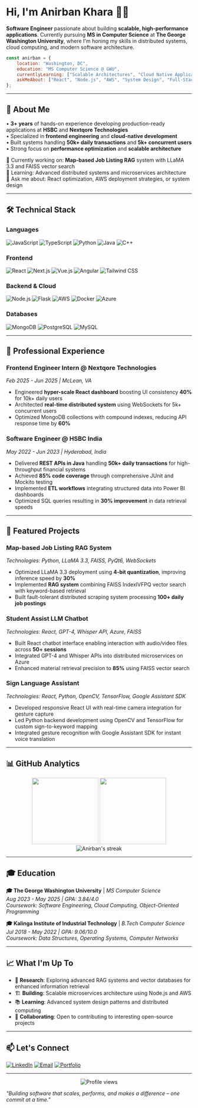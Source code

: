 # Hi, I'm Anirban Khara 👨‍💻

**Software Engineer** passionate about building **scalable, high-performance applications**. Currently pursuing **MS in Computer Science** at **The George Washington University**, where I'm honing my skills in distributed systems, cloud computing, and modern software architecture.

```javascript
const anirban = {
    location: "Washington, DC",
    education: "MS Computer Science @ GWU",
    currentlyLearning: ["Scalable Architectures", "Cloud Native Applications"],
    askMeAbout: ["React", "Node.js", "AWS", "System Design", "Full-Stack Development"]
};
```

---

## 🎯 About Me

• **3+ years** of hands-on experience developing production-ready applications at **HSBC** and **Nextqore Technologies**  
• Specialized in **frontend engineering** and **cloud-native development**  
• Built systems handling **50k+ daily transactions** and **5k+ concurrent users**  
• Strong focus on **performance optimization** and **scalable architecture**  

🔭 Currently working on: **Map-based Job Listing RAG** system with LLaMA 3.3 and FAISS vector search  
🌱 Learning: Advanced distributed systems and microservices architecture  
💬 Ask me about: React optimization, AWS deployment strategies, or system design  

---

## 🛠️ Technical Stack

### **Languages**
![JavaScript](https://img.shields.io/badge/JavaScript-F7DF1E?style=for-the-badge&logo=javascript&logoColor=black)
![TypeScript](https://img.shields.io/badge/TypeScript-007ACC?style=for-the-badge&logo=typescript&logoColor=white)
![Python](https://img.shields.io/badge/Python-3776AB?style=for-the-badge&logo=python&logoColor=white)
![Java](https://img.shields.io/badge/Java-ED8B00?style=for-the-badge&logo=java&logoColor=white)
![C++](https://img.shields.io/badge/C++-00599C?style=for-the-badge&logo=c%2B%2B&logoColor=white)

### **Frontend**
![React](https://img.shields.io/badge/React-20232A?style=for-the-badge&logo=react&logoColor=61DAFB)
![Next.js](https://img.shields.io/badge/Next.js-000000?style=for-the-badge&logo=next.js&logoColor=white)
![Vue.js](https://img.shields.io/badge/Vue.js-35495E?style=for-the-badge&logo=vue.js&logoColor=4FC08D)
![Angular](https://img.shields.io/badge/Angular-DD0031?style=for-the-badge&logo=angular&logoColor=white)
![Tailwind CSS](https://img.shields.io/badge/Tailwind_CSS-38B2AC?style=for-the-badge&logo=tailwind-css&logoColor=white)

### **Backend & Cloud**
![Node.js](https://img.shields.io/badge/Node.js-43853D?style=for-the-badge&logo=node.js&logoColor=white)
![Flask](https://img.shields.io/badge/Flask-000000?style=for-the-badge&logo=flask&logoColor=white)
![AWS](https://img.shields.io/badge/Amazon_AWS-232F3E?style=for-the-badge&logo=amazon-aws&logoColor=white)
![Docker](https://img.shields.io/badge/Docker-2496ED?style=for-the-badge&logo=docker&logoColor=white)
![Azure](https://img.shields.io/badge/Microsoft_Azure-0089D0?style=for-the-badge&logo=microsoft-azure&logoColor=white)

### **Databases**
![MongoDB](https://img.shields.io/badge/MongoDB-4EA94B?style=for-the-badge&logo=mongodb&logoColor=white)
![PostgreSQL](https://img.shields.io/badge/PostgreSQL-316192?style=for-the-badge&logo=postgresql&logoColor=white)
![MySQL](https://img.shields.io/badge/MySQL-00000F?style=for-the-badge&logo=mysql&logoColor=white)

---

## 💼 Professional Experience

### **Frontend Engineer Intern** @ Nextqore Technologies
*Feb 2025 - Jun 2025 | McLean, VA*
- Engineered **hyper-scale React dashboard** boosting UI consistency **40%** for 10k+ daily users
- Architected **real-time distributed system** using WebSockets for 5k+ concurrent users
- Optimized MongoDB collections with compound indexes, reducing API response time by **60%**

### **Software Engineer** @ HSBC India
*May 2022 - Jun 2023 | Hyderabad, India*
- Delivered **REST APIs in Java** handling **50k+ daily transactions** for high-throughput financial systems
- Achieved **85% code coverage** through comprehensive JUnit and Mockito testing
- Implemented **ETL workflows** integrating structured data into Power BI dashboards
- Optimized SQL queries resulting in **30% improvement** in data retrieval speeds

---

## 🚀 Featured Projects

### **Map-based Job Listing RAG System**
*Technologies: Python, LLaMA 3.3, FAISS, PyQt6, WebSockets*
- Optimized LLaMA 3.3 deployment using **4-bit quantization**, improving inference speed by **30%**
- Implemented **RAG system** combining FAISS IndexIVFPQ vector search with keyword-based retrieval
- Built fault-tolerant distributed scraping system processing **100+ daily job postings**

### **Student Assist LLM Chatbot**
*Technologies: React, GPT-4, Whisper API, Azure, FAISS*
- Built React chatbot interface enabling interaction with audio/video files across **50+ sessions**
- Integrated GPT-4 and Whisper APIs into distributed microservices on Azure
- Enhanced material retrieval precision to **85%** using FAISS vector search

### **Sign Language Assistant**
*Technologies: React, Python, OpenCV, TensorFlow, Google Assistant SDK*
- Developed responsive React UI with real-time camera integration for gesture capture
- Led Python backend development using OpenCV and TensorFlow for custom sign-to-keyword mapping
- Integrated gesture recognition with Google Assistant SDK for instant voice translation

---

## 📊 GitHub Analytics

<div align="center">
  <img height="180em" src="https://github-readme-stats.vercel.app/api?username=listerys&show_icons=true&theme=tokyonight&include_all_commits=true&count_private=true"/>
  <img height="180em" src="https://github-readme-stats.vercel.app/api/top-langs/?username=listerys&layout=compact&langs_count=8&theme=tokyonight"/>
</div>

<div align="center">
  <img src="https://github-readme-streak-stats.herokuapp.com/?user=listerys&theme=tokyonight" alt="Anirban's streak"/>
</div>

---

## 🎓 Education

**🎓 The George Washington University** | *MS Computer Science*  
*Aug 2023 - May 2025 | GPA: 3.84/4.0*  
*Coursework: Software Engineering, Cloud Computing, Object-Oriented Programming*

**🎓 Kalinga Institute of Industrial Technology** | *B.Tech Computer Science*  
*Jul 2018 - May 2022 | GPA: 9.06/10.0*  
*Coursework: Data Structures, Operating Systems, Computer Networks*

---

## 📈 What I'm Up To

- 🔬 **Research**: Exploring advanced RAG systems and vector databases for enhanced information retrieval
- 🏗️ **Building**: Scalable microservices architecture using Node.js and AWS
- 📚 **Learning**: Advanced system design patterns and distributed computing
- 🤝 **Collaborating**: Open to contributing to interesting open-source projects

---

## 📫 Let's Connect

[![LinkedIn](https://img.shields.io/badge/LinkedIn-0077B5?style=for-the-badge&logo=linkedin&logoColor=white)](https://www.linkedin.com/in/anirbankhara3)
[![Email](https://img.shields.io/badge/Email-D14836?style=for-the-badge&logo=gmail&logoColor=white)](mailto:anirban.khara@gwu.edu)
[![Portfolio](https://img.shields.io/badge/Portfolio-000000?style=for-the-badge&logo=github&logoColor=white)](https://github.com/listerys)

---

<div align="center">
  <img src="https://komarev.com/ghpvc/?username=listerys&label=Profile%20views&color=0e75b6&style=flat" alt="Profile views" />
</div>

*"Building software that scales, performs, and makes a difference – one commit at a time."*
